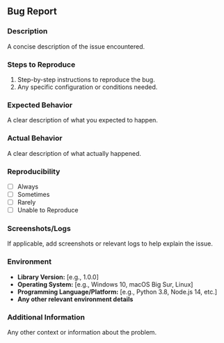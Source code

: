 ## Bug Report

### Description
A concise description of the issue encountered.

### Steps to Reproduce
1. Step-by-step instructions to reproduce the bug.
2. Any specific configuration or conditions needed.

### Expected Behavior
A clear description of what you expected to happen.

### Actual Behavior
A clear description of what actually happened.

### Reproducibility
- [ ] Always
- [ ] Sometimes
- [ ] Rarely
- [ ] Unable to Reproduce

### Screenshots/Logs
If applicable, add screenshots or relevant logs to help explain the issue.

### Environment
- **Library Version:** [e.g., 1.0.0]
- **Operating System:** [e.g., Windows 10, macOS Big Sur, Linux]
- **Programming Language/Platform:** [e.g., Python 3.8, Node.js 14, etc.]
- **Any other relevant environment details**

### Additional Information
Any other context or information about the problem.
